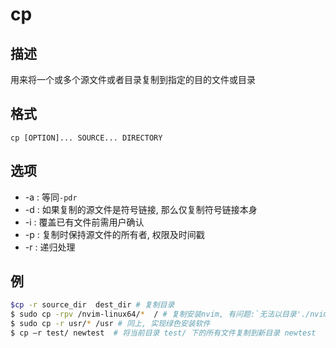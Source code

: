 # cp

## 描述

用来将一个或多个源文件或者目录复制到指定的目的文件或目录

## 格式

    cp [OPTION]... SOURCE... DIRECTORY

## 选项

- -a : 等同`-pdr`
- -d : 如果复制的源文件是符号链接, 那么仅复制符号链接本身
- -i : 覆盖已有文件前需用户确认
- -p : 复制时保持源文件的所有者, 权限及时间戳
- -r : 递归处理

## 例
```sh
$cp -r source_dir  dest_dir # 复制目录
$ sudo cp -rpv /nvim-linux64/*  / # 复制安装nvim, 有问题:`无法以目录'./nvim-linux64/bin' 来覆盖非目录'/bin'`, 可先处理`./nvim-linux64/bin/nvim`, 再用cp复制剩余内容.
$ sudo cp -r usr/* /usr # 同上, 实现绿色安装软件
$ cp –r test/ newtest  # 将当前目录 test/ 下的所有文件复制到新目录 newtest 
```

